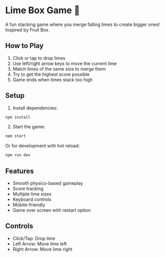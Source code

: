 # Lime Box Game 🍋

A fun stacking game where you merge falling limes to create bigger ones! Inspired by Fruit Box.

## How to Play

1. Click or tap to drop limes
2. Use left/right arrow keys to move the current lime
3. Match limes of the same size to merge them
4. Try to get the highest score possible
5. Game ends when limes stack too high

## Setup

1. Install dependencies:

```bash
npm install
```

2. Start the game:

```bash
npm start
```

Or for development with hot reload:

```bash
npm run dev
```

## Features

- Smooth physics-based gameplay
- Score tracking
- Multiple lime sizes
- Keyboard controls
- Mobile-friendly
- Game over screen with restart option

## Controls

- Click/Tap: Drop lime
- Left Arrow: Move lime left
- Right Arrow: Move lime right

